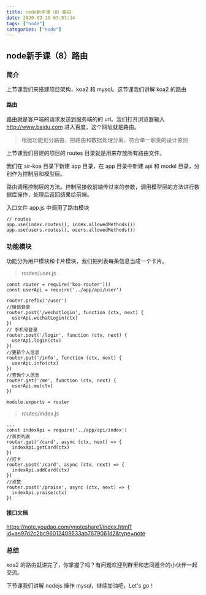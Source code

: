 ```yaml
---
title: node新手课（8）路由
date: 2020-03-10 07:57:34
tags: ["node"]
categories: ["node"]
---
```


## node新手课（8）路由

### 简介

上节课我们来搭建项目架构，koa2 和 mysql。这节课我们讲解 koa2 的路由

#### 路由

路由就是客户端的请求发送到服务端的的 url。我们打开浏览器输入 http://www.baidu.com 进入百度，这个网址就是路由。

> 根据功能划分路由，把路由和数据处理分离，符合单一职责的设计原则

上节课我们搭建的项目的 routes 目录就是用来存放所有路由文件。

我们在 sir-koa 目录下新建 app 目录，在 app 目录中新建 api 和 model 目录，分别作为控制层和模型层。

路由调用控制层的方法。控制层接收前端传过来的参数，调用模型层的方法进行数据库操作，处理后返回结果给前端。

入口文件 app.js 中调用了路由模块

``` 
// routes
app.use(index.routes(), index.allowedMethods())
app.use(users.routes(), users.allowedMethods())
```

### 功能模块

功能分为用户模块和卡片模块，我们把列表每条信息当成一个卡片。

> routes/user.js

``` 
const router = require('koa-router')()
const userApi = require('../app/api/user')

router.prefix('/user')
//微信登录
router.post('/wechatlogin', function (ctx, next) {
  userApi.wechatLogin(ctx) 
})
// 手机号登录
router.post('/login', function (ctx, next) {
  userApi.login(ctx) 
})
//更新个人信息
router.put('/info', function (ctx, next) {
  userApi.info(ctx) 
})
//查询个人信息
router.get('/me', function (ctx, next) {
  userApi.me(ctx) 
})

module.exports = router
```

> routes/index.js

``` 
...
const indexApi = require('../app/api/index')
//首页列表
router.get('/card', async (ctx, next) => {
  indexApi.getCard(ctx)
})
//打卡
router.post('/card', async (ctx, next) => {
  indexApi.addCard(ctx)
})
//点赞
router.post('/praise', async (ctx, next) => {
  indexApi.praise(ctx)
})
```

#### 接口文档

https://note.youdao.com/ynoteshare1/index.html?id=ae97d2c2bc96012409533ab7679061d2&type=note

### 总结

koa2 的路由就讲完了，你掌握了吗？有问题欢迎到群里和志同道合的小伙伴一起交流。

下节课我们讲解 nodejs 操作 mysql，继续加油吧，Let's go！
